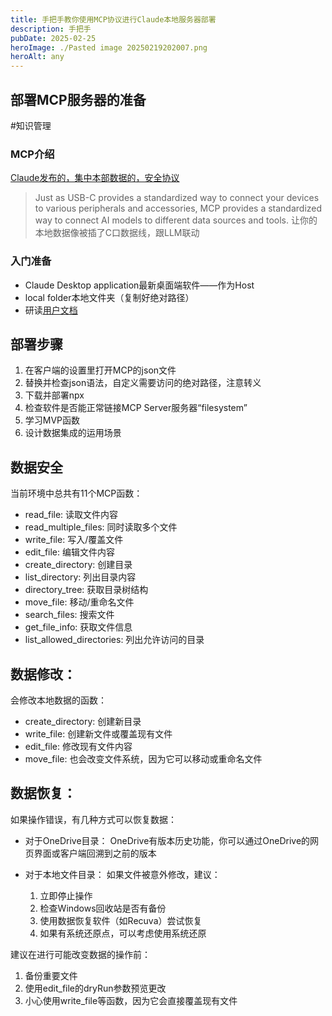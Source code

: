 ```yaml
---
title: 手把手教你使用MCP协议进行Claude本地服务器部署
description: 手把手
pubDate: 2025-02-25
heroImage: ./Pasted image 20250219202007.png
heroAlt: any
---
```


## 部署MCP服务器的准备

#知识管理

### MCP介绍

[Claude发布的，集中本部数据的，安全协议](https://modelcontextprotocol.io/introduction)

>Just as USB-C provides a standardized way to connect your devices to various peripherals and accessories, MCP provides a standardized way to connect AI models to different data sources and tools.
让你的本地数据像被插了C口数据线，跟LLM联动

### 入门准备

- Claude Desktop application最新桌面端软件——作为Host
- local folder本地文件夹（复制好绝对路径）
- 研读[用户文档](https://modelcontextprotocol.io/quickstart/user)


## 部署步骤

1. 在客户端的设置里打开MCP的json文件
2. 替换并检查json语法，自定义需要访问的绝对路径，注意转义
3. 下载并部署npx
4. 检查软件是否能正常链接MCP Server服务器“filesystem”
5. 学习MVP函数
6. 设计数据集成的运用场景

## 数据安全

当前环境中总共有11个MCP函数：

- read_file: 读取文件内容
- read_multiple_files: 同时读取多个文件
- write_file: 写入/覆盖文件
- edit_file: 编辑文件内容
- create_directory: 创建目录
- list_directory: 列出目录内容
- directory_tree: 获取目录树结构
- move_file: 移动/重命名文件
- search_files: 搜索文件
- get_file_info: 获取文件信息
- list_allowed_directories: 列出允许访问的目录

## 数据修改：

会修改本地数据的函数：
- create_directory: 创建新目录
- write_file: 创建新文件或覆盖现有文件
- edit_file: 修改现有文件内容
- move_file: 也会改变文件系统，因为它可以移动或重命名文件

## 数据恢复：

如果操作错误，有几种方式可以恢复数据：

- 对于OneDrive目录：
  OneDrive有版本历史功能，你可以通过OneDrive的网页界面或客户端回溯到之前的版本

- 对于本地文件目录：
  如果文件被意外修改，建议：
  1. 立即停止操作
  2. 检查Windows回收站是否有备份
  3. 使用数据恢复软件（如Recuva）尝试恢复
  4. 如果有系统还原点，可以考虑使用系统还原

建议在进行可能改变数据的操作前：
1. 备份重要文件
2. 使用edit_file的dryRun参数预览更改
3. 小心使用write_file等函数，因为它会直接覆盖现有文件



